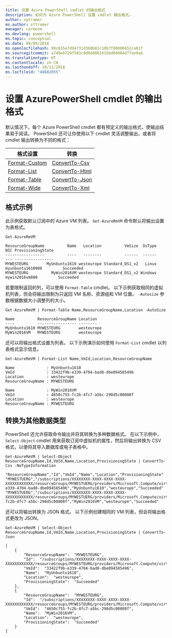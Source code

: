 ```yaml
---
title: 设置 Azure PowerShell cmdlet 的输出格式
description: 如何为 Azure PowerShell 设置 cmdlet 输出格式。
author: sptramer
ms.author: sttramer
manager: carmonm
ms.devlang: powershell
ms.topic: conceptual
ms.date: 09/09/2018
ms.openlocfilehash: 99c635e7d94731d360b81c10b7f08086652ca81f
ms.sourcegitcommit: a749eb729f583c9d0dd86141bbd04984d77ae9ab
ms.translationtype: HT
ms.contentlocale: zh-CN
ms.lasthandoff: 10/11/2018
ms.locfileid: "48882055"
---
```

# <a name="format-azurepowershell-cmdlet-output"></a>设置 AzurePowerShell cmdlet 的输出格式

默认情况下，每个 Azure PowerShell cmdlet 都有预定义的输出格式，使输出结果易于阅读。  PowerShell 还可让你使用以下 cmdlet 灵活调整输出，或者将 cmdlet 输出转换为不同的格式：

| 格式设置      | 转换       |
|-----------------|------------------|
| [Format-Custom](/powershell/module/microsoft.powershell.utility/format-custom) | [ConvertTo-Csv](/powershell/module/microsoft.powershell.utility/convertto-csv)  |
| [Format-List](/powershell/module/microsoft.powershell.utility/format-list)   | [ConvertTo-Html](/powershell/module/microsoft.powershell.utility/convertto-html) |
| [Format-Table](/powershell/module/microsoft.powershell.utility/format-table)  | [ConvertTo-Json](/powershell/module/microsoft.powershell.utility/convertto-json) |
| [Format-Wide](/powershell/module/microsoft.powershell.utility/format-wide)   | [ConvertTo-Xml](/powershell/module/microsoft.powershell.utility/convertto-xml)  |

## <a name="format-examples"></a>格式示例

此示例获取默认订阅中的 Azure VM 列表。  `Get-AzureRmVM` 命令默认将输出设置为表格式。

```azurepowershell-interactive
Get-AzureRmVM
```

```output
ResourceGroupName          Name   Location          VmSize  OsType              NIC ProvisioningState
-----------------          ----   --------          ------  ------              --- -----------------
MYWESTEURG        MyUnbuntu1610 westeurope Standard_DS1_v2   Linux myunbuntu1610980         Succeeded
MYWESTEURG          MyWin2016VM westeurope Standard_DS1_v2 Windows   mywin2016vm880         Succeeded
```

若要限制返回的列，可以使用 `Format-Table` cmdlet。 以下示例获取相同的虚拟机列表，但会将输出限制为只返回 VM 名称、资源组和 VM 位置。  `-Autosize` 参数根据数据大小调整列的大小。

```azurepowershell-interactive
Get-AzureRmVM | Format-Table Name,ResourceGroupName,Location -AutoSize
```

```output
Name          ResourceGroupName Location
----          ----------------- --------
MyUnbuntu1610 MYWESTEURG        westeurope
MyWin2016VM   MYWESTEURG        westeurope
```

还可以将输出格式设置为列表。 以下示例演示如何使用 `Format-List` cmdlet 以列表格式显示信息。

```azurepowershell-interactive
Get-AzureRmVM | Format-List Name,VmId,Location,ResourceGroupName
```

```output
Name              : MyUnbuntu1610
VmId              : 33422f9b-e339-4704-bad8-dbe094585496
Location          : westeurope
ResourceGroupName : MYWESTEURG

Name              : MyWin2016VM
VmId              : 4650c755-fc2b-4fc7-a5bc-298d5c00808f
Location          : westeurope
ResourceGroupName : MYWESTEURG
```

## <a name="convert-to-other-data-types"></a>转换为其他数据类型

PowerShell 还允许获取命令输出并将其转换为多种数据格式。 在以下示例中，`Select-Object` cmdlet 用来获取订阅中虚拟机的属性，然后将输出转换为 CSV 格式，以便将其导入数据库或电子表格中。

```azurepowershell-interactive
Get-AzureRmVM | Select-Object ResourceGroupName,Id,VmId,Name,Location,ProvisioningState | ConvertTo-Csv -NoTypeInformation
```

```output
"ResourceGroupName","Id","VmId","Name","Location","ProvisioningState"
"MYWESTUERG","/subscriptions/XXXXXXXX-XXXX-XXXX-XXXX-XXXXXXXXXXXX/resourceGroups/MYWESTUERG/providers/Microsoft.Compute/virtualMachines/MyUnbuntu1610","33422f9b-e339-4704-bad8-dbe094585496","MyUnbuntu1610","westeurope","Succeeded"
"MYWESTUERG","/subscriptions/XXXXXXXX-XXXX-XXXX-XXXX-XXXXXXXXXXXX/resourceGroups/MYWESTUERG/providers/Microsoft.Compute/virtualMachines/MyWin2016VM","4650c755-fc2b-4fc7-a5bc-298d5c00808f","MyWin2016VM","westeurope","Succeeded"
```

还可以将输出转换为 JSON 格式。  以下示例创建相同的 VM 列表，但会将输出格式更改为 JSON。

```azurepowershell-interactive
Get-AzureRmVM | Select-Object ResourceGroupName,Id,VmId,Name,Location,ProvisioningState | ConvertTo-Json
```

```output
[
    {
        "ResourceGroupName":  "MYWESTEURG",
        "Id":  "/subscriptions/XXXXXXXX-XXXX-XXXX-XXXX-XXXXXXXXXXXX/resourceGroups/MYWESTEURG/providers/Microsoft.Compute/virtualMachines/MyUnbuntu1610",
        "VmId":  "33422f9b-e339-4704-bad8-dbe094585496",
        "Name":  "MyUnbuntu1610",
        "Location":  "westeurope",
        "ProvisioningState":  "Succeeded"
    },
    {
        "ResourceGroupName":  "MYWESTEURG",
        "Id":  "/subscriptions/XXXXXXXX-XXXX-XXXX-XXXX-XXXXXXXXXXXX/resourceGroups/MYWESTEURG/providers/Microsoft.Compute/virtualMachines/MyWin2016VM",
        "VmId":  "4650c755-fc2b-4fc7-a5bc-298d5c00808f",
        "Name":  "MyWin2016VM",
        "Location":  "westeurope",
        "ProvisioningState":  "Succeeded"
    }
]
```
